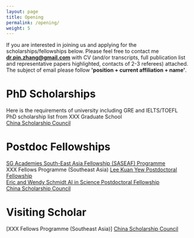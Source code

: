 ```yaml
---
layout: page
title: Opening
permalink: /opening/
weight: 5
---
```


If you are interested in joining us and applying for the scholarships/fellowships below. Please feel free to contact me **dr.pin.zhang@gmail.com** with CV (and/or transcripts, full publication list and representative papers highlighted, contacts of 2-3 referees) attached. The subject of email please follow **'position + current affiliation + name'**.

# __PhD Scholarships__
Here is the requirements of university including GRE and IELTS/TOEFL   
PhD scholarship list from XXX Graduate School  
[China Scholarship Council](https://www.csc.edu.cn/chuguo)

# __Postdoc Fellowships__
[SG Academies South-East Asia Fellowship (SASEAF) Programme](https://snas.org.sg/saseaf)  
XXX Fellows Programme (Southeast Asia)
[Lee Kuan Yew Postdoctoral Fellowship](https://www.nus.edu.sg/research/research-administration-and-shared-services/funding-opportunities-old/lee-kuan-yew-postdoctoral-fellowship)  
[Eric and Wendy Schmidt AI in Science Postdoctoral Fellowship](https://www.nus.edu.sg/research/odprt-home/fellowships/eric-and-wendy-schmidt-ai-in-science-postdoctoral-fellowship)  
[China Scholarship Council](https://www.csc.edu.cn/chuguo)

# __Visiting Scholar__
[XXX Fellows Programme (Southeast Asia)] 
[China Scholarship Council](https://www.csc.edu.cn/chuguo)



